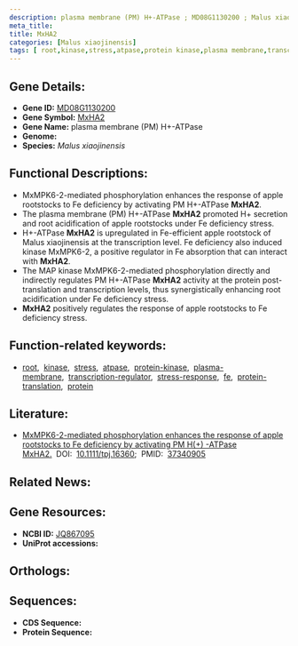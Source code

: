 ```yaml
---
description: plasma membrane (PM) H+-ATPase ; MD08G1130200 ; Malus xiaojinensis
meta_title:
title: MxHA2
categories: [Malus xiaojinensis]
tags: [ root,kinase,stress,atpase,protein kinase,plasma membrane,transcription regulator,stress response,fe,protein translation,protein ]
---
```


## Gene Details:
- **Gene ID:** [MD08G1130200]()
- **Gene Symbol:** <u>MxHA2</u>
- **Gene Name:** plasma membrane (PM) H+-ATPase
- **Genome:** []()
- **Species:** *Malus xiaojinensis*

## Functional Descriptions:
   - MxMPK6-2-mediated phosphorylation enhances the response of apple rootstocks to Fe deficiency by activating PM H+-ATPase **MxHA2**.
   - The plasma membrane (PM) H+-ATPase **MxHA2** promoted H+ secretion and root acidification of apple rootstocks under Fe deficiency stress. 
   - H+-ATPase **MxHA2** is upregulated in Fe-efficient apple rootstock of Malus xiaojinensis at the transcription level. Fe deficiency also induced kinase MxMPK6-2, a positive regulator in Fe absorption that can interact with **MxHA2**.
   - The MAP kinase MxMPK6-2-mediated phosphorylation directly and indirectly regulates PM H+-ATPase **MxHA2** activity at the protein post-translation and transcription levels, thus synergistically enhancing root acidification under Fe deficiency stress.
   - **MxHA2** positively regulates the response of apple rootstocks to Fe deficiency stress.

## Function-related keywords:
   - [root](/tags/root/),&nbsp;&nbsp;[kinase](/tags/kinase/),&nbsp;&nbsp;[stress](/tags/stress/),&nbsp;&nbsp;[atpase](/tags/atpase/),&nbsp;&nbsp;[protein-kinase](/tags/protein-kinase/),&nbsp;&nbsp;[plasma-membrane](/tags/plasma-membrane/),&nbsp;&nbsp;[transcription-regulator](/tags/transcription-regulator/),&nbsp;&nbsp;[stress-response](/tags/stress-response/),&nbsp;&nbsp;[fe](/tags/fe/),&nbsp;&nbsp;[protein-translation](/tags/protein-translation/),&nbsp;&nbsp;[protein](/tags/protein/)

## Literature:
   - [MxMPK6-2-mediated phosphorylation enhances the response of apple rootstocks to Fe deficiency by activating PM H(+) -ATPase MxHA2.](https://doi.org/10.1111/tpj.16360)&nbsp;&nbsp;DOI:&nbsp;&nbsp;[10.1111/tpj.16360](https://doi.org/10.1111/tpj.16360);&nbsp;&nbsp;PMID:&nbsp;&nbsp;[37340905](https://pubmed.ncbi.nlm.nih.gov/37340905/)

## Related News:

## Gene Resources:
- **NCBI ID:**  [JQ867095](https://www.ncbi.nlm.nih.gov/gene/?term=JQ867095)
- **UniProt accessions:**  [](https://www.uniprot.org/uniprotkb//entry)

## Orthologs:

## Sequences:
- **CDS Sequence:**
- **Protein Sequence:**
